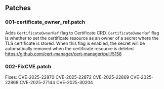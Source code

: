 ## Patches

### 001-certificate_owner_ref.patch

Adds `CertificateOwnerRef` flag to Certificate CRD. `CertificateOwnerRef` flag is whether to set the certificate resource as an owner of a secret where the TLS certificate is stored. When this flag is enabled, the secret will be automatically removed when the certificate resource is deleted.
https://github.com/cert-manager/cert-manager/pull/5158

### 002-FixCVE.patch

Fixes:
CVE-2025-22870
CVE-2025-22872
CVE-2025-22869
CVE-2025-22868
CVE-2025-27144
CVE-2025-30204

